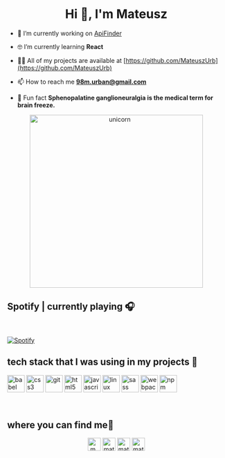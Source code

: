 <h1 align="center">Hi 👋, I'm Mateusz</h1>

- 🔭 I’m currently working on [ApiFinder](https://tender-archimedes-556406.netlify.app/)

- 🤓 I’m currently learning **React**

- 👨‍💻 All of my projects are available at [https://github.com/MateuszUrb](https://github.com/MateuszUrb)

- 📫 How to reach me **98m.urban@gmail.com**

- 🤣 Fun fact **Sphenopalatine ganglioneuralgia is the medical term for brain freeze.**

<div align="center">
 <img src="https://github.com/jglovier/gifs/blob/gh-pages/careful/indiana-jones-sand-bag.gif" alt="unicorn" width="400">
</div>
  
## Spotify | currently playing 🎧
</br>

[![Spotify](https://novatorem12.vercel.app/api/spotify)](https://open.spotify.com/user/11161491278)

## tech stack that I was using in my projects 🧰
<p align="left">
<img src="https://www.vectorlogo.zone/logos/babeljs/babeljs-icon.svg" alt="babel" width="40" height="40"/> <img src="https://devicons.github.io/devicon/devicon.git/icons/css3/css3-original-wordmark.svg" alt="css3" width="40" height="40"/> <img src="https://www.vectorlogo.zone/logos/git-scm/git-scm-icon.svg" alt="git" width="40" height="40"/> <img src="https://devicons.github.io/devicon/devicon.git/icons/html5/html5-original-wordmark.svg" alt="html5" width="40" height="40"/> <img src="https://devicons.github.io/devicon/devicon.git/icons/javascript/javascript-original.svg" alt="javascript" width="40" height="40"/> <img src="https://devicons.github.io/devicon/devicon.git/icons/linux/linux-original.svg" alt="linux" width="40" height="40"/>
<img src="https://devicons.github.io/devicon/devicon.git/icons/sass/sass-original.svg" alt="sass" width="40" height="40"/> 
<img src="https://devicons.github.io/devicon/devicon.git/icons/webpack/webpack-original.svg" alt="webpack" width="40" height="40"/>
<img src="https://unpkg.com/simple-icons@3.7.0/icons/npm.svg" alt="npm" width="40" height="40"/>
</p>

</br>

## where you can find me📯

<p align="center">
<a href="https://twitter.com/m_urban98" target="blank"><img align="center" src="https://cdn.jsdelivr.net/npm/simple-icons@3.0.1/icons/twitter.svg" alt="m_urban98" height="30" width="30" /></a>
<a href="https://linkedin.com/in/mateusz-urban-17804413b" target="blank"><img align="center" src="https://cdn.jsdelivr.net/npm/simple-icons@3.0.1/icons/linkedin.svg" alt="mateusz-urban-17804413b" height="30" width="30" /></a>
<a href="https://fb.com/mateusz.urban.353" target="blank"><img align="center" src="https://cdn.jsdelivr.net/npm/simple-icons@3.0.1/icons/facebook.svg" alt="mateusz.urban.353" height="30" width="30" /></a>
<a href="https://instagram.com/matiprzekomin" target="blank"><img align="center" src="https://cdn.jsdelivr.net/npm/simple-icons@3.0.1/icons/instagram.svg" alt="matiprzekomin" height="30" width="30" /></a>
</p>
